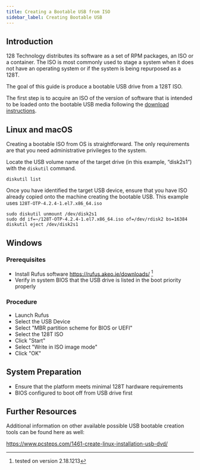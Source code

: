 ```yaml
---
title: Creating a Bootable USB from ISO
sidebar_label: Creating Bootable USB
---
```


## Introduction

128 Technology distributes its software as a set of RPM packages, an ISO or a container.  The ISO is most commonly used to stage a system when it does not have an operating system or if the system is being repurposed as a 128T.

The goal of this guide is produce a bootable USB drive from a 128T ISO.

The first step is to acquire an ISO of the version of software that is intended to be loaded onto the bootable USB media following the [download instructions](intro_downloading_iso.md).

## Linux and macOS

Creating a bootable ISO from OS is straightforward.  The only requirements are that you need administrative privileges to the system.

Locate the USB volume name of the target drive (in this example, “disk2s1”) with the `diskutil` command.

```
diskutil list
```

Once you have identified the target USB device, ensure that you have ISO already copied onto the machine creating the bootable USB.  This example uses `128T-OTP-4.2.4-1.el7.x86_64.iso`

```
sudo diskutil unmount /dev/disk2s1
sudo dd if=~/128T-OTP-4.2.4-1.el7.x86_64.iso of=/dev/rdisk2 bs=16384
diskutil eject /dev/disk2s1
```

## Windows

### Prerequisites

- Install Rufus software https://rufus.akeo.ie/downloads/ [^1]
- Verify in system BIOS that the USB drive is listed in the boot priority properly
[^1]: tested on version 2.18.1213

### Procedure
- Launch Rufus
- Select the USB Device
- Select "MBR partition scheme for BIOS or UEFI"
- Select the 128T ISO
- Click "Start"
- Select "Write in ISO image mode"
- Click "OK"

## System Preparation

- Ensure that the platform meets minimal 128T hardware requirements
- BIOS configured to boot off from USB drive first

## Further Resources

Additional information on other available possible USB bootable creation tools can be found here as well:

https://www.pcsteps.com/1461-create-linux-installation-usb-dvd/